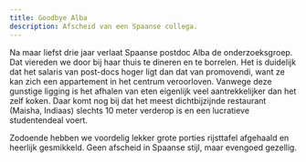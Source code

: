 ```yaml
---
title: Goodbye Alba
description: Afscheid van een Spaanse collega.
---
```

Na maar liefst drie jaar verlaat Spaanse postdoc Alba de onderzoeksgroep. Dat viereden we door bij haar thuis te dineren en te borrelen. Het is duidelijk dat het salaris van post-docs hoger ligt dan dat van promovendi, want ze kan zich een appartement in het centrum veroorloven. Vanwege deze gunstige ligging is het afhalen van eten eigenlijk veel aantrekkelijker dan het zelf koken. Daar komt nog bij dat het meest dichtbijzijnde restaurant (Maisha, Indiaas) slechts 10 meter verderop is en een lucratieve studentendeal voert.

Zodoende hebben we voordelig lekker grote porties rijsttafel afgehaald en heerlijk gesmikkeld. Geen afscheid in Spaanse stijl, maar evengoed gezellig.